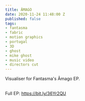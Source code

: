 ```yaml
---
title: ÂMAGO
date: 2020-11-24 11:48:00 Z
published: false
tags:
- fantasma
- fabric
- motion graphics
- portugal
- 3D
- ghost
- mike ghost
- music video
- directors cut
---
```


Visualiser for Fantasma's Âmago EP.<br>

<br>Full EP:
https://bit.ly/36Yr2QU<br>